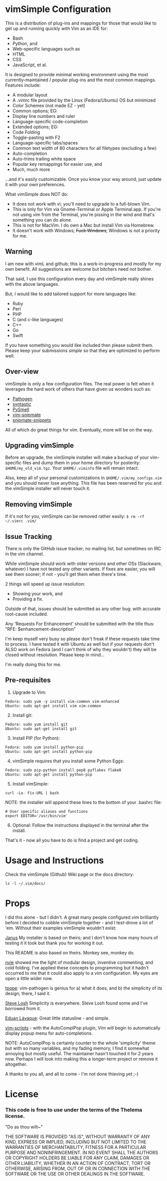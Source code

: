 vimSimple Configuration
=========

This is a distribution of plug-ins and mappings for those that would like to get up and running quickly with Vim as an IDE for:
* Bash
* Python, and
* Web-specific languages such as 
 * HTML
 * CSS
 * JavaScript, et al.

It is designed to provide minimal working environment using the most currently-maintained / popular plug-ins and the most common mappings. Features include:
* A modular layout
* A .vimrc file provided by the Linux (Fedora/Ubuntu) OS but minimized
* Color Schemes (not made EZ - yet)
* Common options; EG:
 * Display line numbers and ruler
 * Language-specific code-completion
* Extended options; EG:
 * Code Folding
 * Toggle-pasting with F2
 * Language-specific tabs/spaces
 * Common text width of 80 characters for all filetypes (excluding a few)
 * Auto-completion
 * Auto-trims trailing white space
 * Popular key remappings for easier use, and
* Much, much more

...and it's easily customizable. Once you know your way around, just update it with your own preferences.


What vimSimple does NOT do:
* It does not work with vi; you'll need to upgrade to a full-blown Vim.
* This is only for Vim via Gnome-Terminal or Apple Terminal.app. If you're not using vim from the Terminal, you're pissing in the wind and that's something you can do alone.
* This is not for MacVim. I do own a Mac but install Vim via Homebrew.
* It doesn't work with Windows; ~~Fuck Windows~~; Windows is not a priority for me.


## Warning
I am new with vimL and github; this is a work-in-progress and mostly for my own benefit. All suggestions are welcome but bitchers need not bother.

That said, I use this configuration every day and vimSimple really shines with the above languages.

But, I would like to add tailored support for more languages like:
* Ruby
* Perl
* PHP
* C (and c-like languages)
 * C++
 * Go
 * Swift

If you have something you would like included then please submit them. Please keep your submissions _simple_ so that they are optimized to perform well.


## Over-view
vimSimple is only a few configuration files. The real power is felt when it
leverages the hard work of others that have given us wonders such as:
* [Pathogen]
* [syntastic]
* [PySmell]
* [vim-snipmate]
* [snipmate-snippets]

All of which do great things for vim. Eventually, more will be on the way.

## Upgrading vimSimple
Before an upgrade, the vimSimple installer will make a backup of your
vim-specific files and dump them in your home directory for posterity:
`$HOME/my_old_vim.tgz`. Your `$HOME/.viminfo` file will remain intact.

Also, keep all of your personal customizations in `$HOME/.vim/my_configs.vim` and you should never lose anything. This file has been reserved for you and the vimSimple installer will never touch it.

## Removing vimSimple
If it's not for you, vimSimple can be removed rather easily:
`$ rm -rf ~/.vimrc .vim/`


## Issue Tracking
There is only the GitHub issue tracker; no mailing list, but sometimes on IRC in the vim channel.

While vimSimple should work with older versions and other OSs (Slackware,
whatever) I have not tested any other variants. If fixes are easier, you will
see them sooner; if not - you'll get them when there's time.

2 things will speed up issue resolution:
* Showing your work, and
* Providing a fix.

Outside of that, issues should be submitted as any other bug: with accurate root-cause included.

Any 'Requests For Enhancement' should be submitted with the title thus:
"RFE: $enhancement-description"

I'm keep myself very busy so please don't freak if these requests take time to process. I have tested it with Ubuntu as well but if your requests don't ALSO work on Fedora (and I can't think of why they wouldn't) they will be closed without resolution. Please keep in mind...

I'm really doing this for me.


## Pre-requisites

1) Upgrade to Vim:
```
Fedora: sudo yum -y install vim-common vim-enhanced
Ubuntu: sudo apt-get install vim vim-common
```

2) Install git:
```
Fedora: sudo yum install git
Ubuntu: sudo apt-get install git
```

3) Install PIP (for Python):
```
Fedora: sudo yum install python-pip
Ubuntu: sudo apt-get install python-pip
```

4) vimSimple requires that you install some Python Eggs:
```
Fedora: sudo pip-python install pep8 pyflakes flake8
Ubuntu: sudo apt-get install python-pip
```

5) Install vimSimple:
```
curl -Lo- Fix-URL | bash
```

NOTE: the installer will append these lines to the bottom of your .bashrc file:
```
# User specific aliases and functions
export EDITOR='/usr/bin/vim'
```

6) Optional: Follow the instructions displayed in the terminal after the install.

That's it - now all you have to do is find a project and get coding.

# Usage and Instructions
Check the vimSimple (Github) Wiki page or the docs directory:
```
ls -l ~/.vim/docs/
```

# Props
I did this alone - but I didn't. A great many people configured vim brilliantly before I decided to cobble vimSimple together - and I test-drove a lot of 'em. 
Without their examples vimSimple wouldn't exist:

[Janus]
My installer is based on theirs; and I don't know how many hours of testing it it took but thank you for working it out.

This README is also based on theirs. Monkey see, monkey do.

[nvie] showed me the light of modular design, inventive commenting, and cold folding. I've applied these concepts to programming but it hadn't occurred to me that it could also apply to a vim configuration. My eyes are open a little wider now.

[tpope]: vim-pathogen is genius for a) what it does, and b) the simplicity of its design; there, I said it.

[Steve Losh] Simplicity is everywhere. Steve Losh found some and I've borrowed from it.

[Eduan Lávaque]: Great little statusline - and simple.

[vim-scripts] - with the AutoComplPop plugin, Vim will begin to automatically display popup menu for auto-completions.

NOTE: AutoComplPop is certainly counter to the whole 'simplicity' theme but with so many variables, and my fading memory, I find it somewhat annoying but mostly useful. The maintainer hasn't touched it for 2 years now. Perhaps I will look into making this a longer-term project or remove it altogether.


A thanks to you all, and all to come - I'm not done thieving yet ;-)


# License

### This code is free to use under the terms of the Thelema license.

"Do as thou wilt~"

THE SOFTWARE IS PROVIDED "AS IS", WITHOUT WARRANTY OF ANY KIND,
EXPRESS OR IMPLIED, INCLUDING BUT NOT LIMITED TO THE WARRANTIES OF
MERCHANTABILITY, FITNESS FOR A PARTICULAR PURPOSE AND NONINFRINGEMENT.
IN NO EVENT SHALL THE AUTHORS OR COPYRIGHT HOLDERS BE LIABLE FOR ANY
CLAIM, DAMAGES OR OTHER LIABILITY, WHETHER IN AN ACTION OF CONTRACT,
TORT OR OTHERWISE, ARISING FROM, OUT OF OR IN CONNECTION WITH THE
SOFTWARE OR THE USE OR OTHER DEALINGS IN THE SOFTWARE.

[Pathogen]:https://github.com/tpope/vim-pathogen
[syntastic]:http://github.com/scrooloose/syntastic
[PySmell]:http://github.com/orestis/pysmell
[vim-snipmate]:http://github.com/garbas/vim-snipmate
[snipmate-snippets]:http://github.com/honza/snipmate-snippets
[Janus]:http://github.com/carlhuda/janus
[nvie]:http://github.com/nvie/vimrc
[tpope]:http://github.com/tpope/vim-pathogen
[Steve Losh]:http://stevelosh.com/blog/2010/09/coming-home-to-vim/#making-vim-more-useful
[Eduan Lávaque]:http://eduantech.com/2012/11/my-vim-statusline-how-to-do-it/
[vim-scripts]:http://github.com/vim-scripts/AutoComplPop